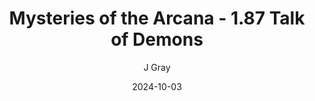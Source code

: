 ---
title: 'Mysteries of the Arcana - 1.87 Talk of Demons'
alt: 'Mysteries of the Arcana'
date: '2024-10-03'
author: 'J Gray'
artist: 'Keira'
---